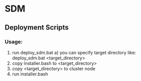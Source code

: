 # SDM
## Deployment Scripts

### Usage:
1) run deploy_sdm.bat
a) you can specify target directory like: deploy_sdm.bat <target_directory>
2) copy installer.bash to <target_directory>
3) copy <target_directory> to cluster node
4) run installer.bash
